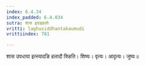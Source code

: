 ```yaml
---
index: 6.4.34
index_padded: 6.4.034
sutra: शास इदङ्हलोः
vritti: laghusiddhantakaumudi
vrittiindex: 781

---
```

शास उपधाया इत्स्यादङि हलादौ क्ङिति। शिष्यः। वृत्यः। आदृत्यः। जुष्यः॥